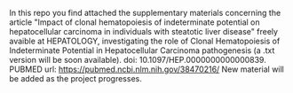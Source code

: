 In this repo you find attached the supplementary materials concerning the article "Impact of clonal hematopoiesis of indeterminate potential on hepatocellular carcinoma in individuals with steatotic liver disease" freely avaible at HEPATOLOGY, investigating the role of Clonal Hematopoiesis of Indeterminate Potential in Hepatocellular Carcinoma pathogenesis (a .txt version will be soon available). 
doi: 10.1097/HEP.0000000000000839. 
PUBMED url: https://pubmed.ncbi.nlm.nih.gov/38470216/
New material will be added as the project progresses.
